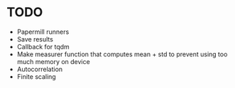 # TODO

- Papermill runners
- Save results
- Callback for tqdm
- Make measurer function that computes mean + std to prevent using too much memory on device
- Autocorrelation
- Finite scaling

